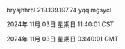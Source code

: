 brysjhhrhl 219.139.197.74 yqqlmgsycl

2024年 11月 03日 星期日 11:40:01 CST

2024年 11月 03日 星期日 03:40:01 GMT
